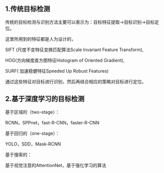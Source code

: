 ## 1.传统目标检测

传统的目标检测与识别方法主要可以表示为：目标特征提取-&gt;目标识别-&gt;目标定位。

这里所用到的特征都是人为设计的，

SIFT \(尺度不变特征变换匹配算法Scale Invariant Feature Transform\), 

HOG\(方向梯度直方图特征Histogram of Oriented Gradient\), 

SURF\( 加速稳健特征Speeded Up Robust Features\)

通过这些特征对目标进行识别，然后再结合相应的策略对目标进行定位。

## 2.基于深度学习的目标检测

基于区域的（two-stage）：

RCNN，SPPnet，fast-R-CNN，faster-R-CNN

基于回归的（one-stage）：

YOLO，SDD，Mask-RCNN

基于搜索的：

基于视觉注意的AttentionNet，基于强化学习的算法

